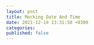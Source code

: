 ```yaml
---
layout: post
title: Mocking Date And Time
date: 2021-12-19 13:31:50 +0300
categories:
published: false
---
```


